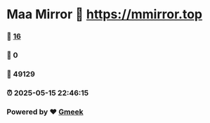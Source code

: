 # Maa Mirror :link: https://mmirror.top 
### :page_facing_up: [16](https://mmirror.top/tag.html) 
### :speech_balloon: 0 
### :hibiscus: 49129 
### :alarm_clock: 2025-05-15 22:46:15 
### Powered by :heart: [Gmeek](https://github.com/Meekdai/Gmeek)
